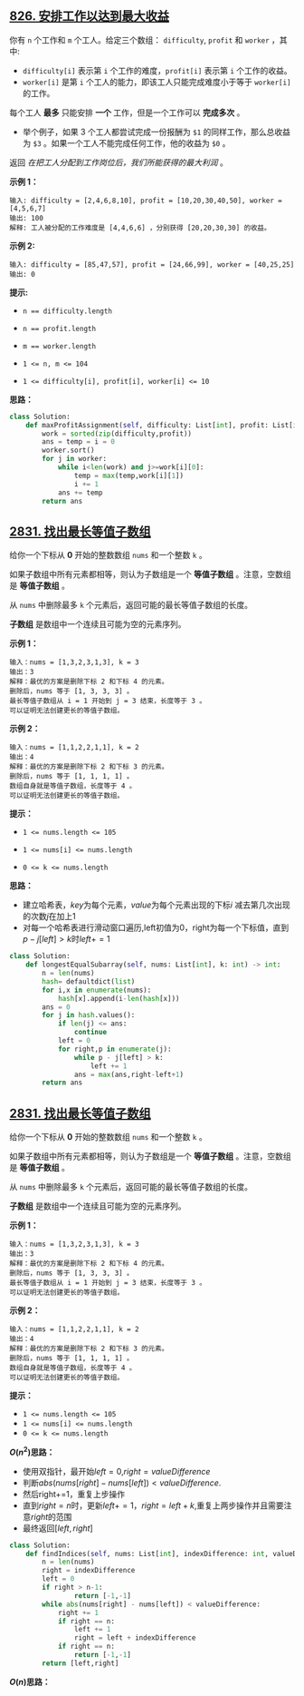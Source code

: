 ## [826. 安排工作以达到最大收益](https://leetcode.cn/problems/most-profit-assigning-work/)

你有 `n` 个工作和 `m` 个工人。给定三个数组： `difficulty`, `profit` 和 `worker` ，其中:

- `difficulty[i]` 表示第 `i` 个工作的难度，`profit[i]` 表示第 `i` 个工作的收益。
- `worker[i]` 是第 `i` 个工人的能力，即该工人只能完成难度小于等于 `worker[i]` 的工作。

每个工人 **最多** 只能安排 **一个** 工作，但是一个工作可以 **完成多次** 。

- 举个例子，如果 3 个工人都尝试完成一份报酬为 `$1` 的同样工作，那么总收益为 `$3` 。如果一个工人不能完成任何工作，他的收益为 `$0` 。

返回 *在把工人分配到工作岗位后，我们所能获得的最大利润* 。

 

**示例 1：**

```
输入: difficulty = [2,4,6,8,10], profit = [10,20,30,40,50], worker = [4,5,6,7]
输出: 100 
解释: 工人被分配的工作难度是 [4,4,6,6] ，分别获得 [20,20,30,30] 的收益。
```

**示例 2:**

```
输入: difficulty = [85,47,57], profit = [24,66,99], worker = [40,25,25]
输出: 0
```

 

**提示:**

- `n == difficulty.length`

- `n == profit.length`

- `m == worker.length`

- `1 <= n, m <= 104`

- `1 <= difficulty[i], profit[i], worker[i] <= 10`

**思路：**
```python
class Solution:
    def maxProfitAssignment(self, difficulty: List[int], profit: List[int], worker: List[int]) -> int:
        work = sorted(zip(difficulty,profit))
        ans = temp = i = 0
        worker.sort()
        for j in worker:
            while i<len(work) and j>=work[i][0]:
                temp = max(temp,work[i][1])
                i += 1
            ans += temp
        return ans
```

## [2831. 找出最长等值子数组](https://leetcode.cn/problems/find-the-longest-equal-subarray/)

给你一个下标从 **0** 开始的整数数组 `nums` 和一个整数 `k` 。

如果子数组中所有元素都相等，则认为子数组是一个 **等值子数组** 。注意，空数组是 **等值子数组** 。

从 `nums` 中删除最多 `k` 个元素后，返回可能的最长等值子数组的长度。

**子数组** 是数组中一个连续且可能为空的元素序列。

 

**示例 1：**

```
输入：nums = [1,3,2,3,1,3], k = 3
输出：3
解释：最优的方案是删除下标 2 和下标 4 的元素。
删除后，nums 等于 [1, 3, 3, 3] 。
最长等值子数组从 i = 1 开始到 j = 3 结束，长度等于 3 。
可以证明无法创建更长的等值子数组。
```

**示例 2：**

```
输入：nums = [1,1,2,2,1,1], k = 2
输出：4
解释：最优的方案是删除下标 2 和下标 3 的元素。 
删除后，nums 等于 [1, 1, 1, 1] 。 
数组自身就是等值子数组，长度等于 4 。 
可以证明无法创建更长的等值子数组。
```

 

**提示：**

- `1 <= nums.length <= 105`

- `1 <= nums[i] <= nums.length`

- `0 <= k <= nums.length`

**思路：**
- 建立哈希表，$key$为每个元素，$value$为每个元素出现的下标$i$ 减去第几次出现的次数$j$在加上$1$
- 对每一个哈希表进行滑动窗口遍历,left初值为0，right为每一个下标值，直到$p-j[left]>k$时$left+=1$
```python
class Solution:
    def longestEqualSubarray(self, nums: List[int], k: int) -> int:
        n = len(nums)
        hash= defaultdict(list)
        for i,x in enumerate(nums):
            hash[x].append(i-len(hash[x]))
        ans = 0
        for j in hash.values():
            if len(j) <= ans:
                continue
            left = 0
            for right,p in enumerate(j):
                while p - j[left] > k:
                    left += 1
                ans = max(ans,right-left+1)
        return ans
```

## [2831. 找出最长等值子数组](https://leetcode.cn/problems/find-the-longest-equal-subarray/)

给你一个下标从 **0** 开始的整数数组 `nums` 和一个整数 `k` 。

如果子数组中所有元素都相等，则认为子数组是一个 **等值子数组** 。注意，空数组是 **等值子数组** 。

从 `nums` 中删除最多 `k` 个元素后，返回可能的最长等值子数组的长度。

**子数组** 是数组中一个连续且可能为空的元素序列。

 

**示例 1：**

```
输入：nums = [1,3,2,3,1,3], k = 3
输出：3
解释：最优的方案是删除下标 2 和下标 4 的元素。
删除后，nums 等于 [1, 3, 3, 3] 。
最长等值子数组从 i = 1 开始到 j = 3 结束，长度等于 3 。
可以证明无法创建更长的等值子数组。
```

**示例 2：**

```
输入：nums = [1,1,2,2,1,1], k = 2
输出：4
解释：最优的方案是删除下标 2 和下标 3 的元素。 
删除后，nums 等于 [1, 1, 1, 1] 。 
数组自身就是等值子数组，长度等于 4 。 
可以证明无法创建更长的等值子数组。
```

 

**提示：**

- `1 <= nums.length <= 105`
- `1 <= nums[i] <= nums.length`
- `0 <= k <= nums.length`

**$O$($n$<sup>$2$</sup>)思路：**
- 使用双指针，最开始$left=0$,$right=valueDifference$
- 判断$abs(nums[right] - nums[left]) < valueDifference$.
- 然后right+=1，重复上步操作
- 直到$right = n$时，更新$left += 1，right = left+k$,重复上两步操作并且需要注意$right$的范围
- 最终返回$[left,right]$
```python
class Solution:
    def findIndices(self, nums: List[int], indexDifference: int, valueDifference: int) -> List[int]:
        n = len(nums)
        right = indexDifference
        left = 0
        if right > n-1:
                return [-1,-1]  
        while abs(nums[right] - nums[left]) < valueDifference:
            right += 1
            if right == n:
                left += 1
                right = left + indexDifference
            if right == n:
                return [-1,-1]    
        return [left,right]
```
**$O$($n$)思路：**